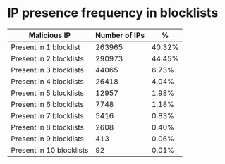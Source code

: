 # IP presence frequency in blocklists
| Malicious IP | Number of IPs | % |
|----|----|----|
| Present in 1 blocklist | 263965 | 40.32% |
| Present in 2 blocklists | 290973 | 44.45% |
| Present in 3 blocklists | 44065 | 6.73% |
| Present in 4 blocklists | 26418 | 4.04% |
| Present in 5 blocklists | 12957 | 1.98% |
| Present in 6 blocklists | 7748 | 1.18% |
| Present in 7 blocklists | 5416 | 0.83% |
| Present in 8 blocklists | 2608 | 0.40% |
| Present in 9 blocklists | 413 | 0.06% |
| Present in 10 blocklists | 92 | 0.01% |
